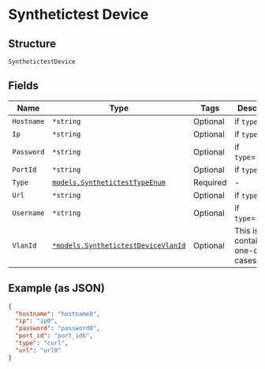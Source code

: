 
# Synthetictest Device

## Structure

`SynthetictestDevice`

## Fields

| Name | Type | Tags | Description |
|  --- | --- | --- | --- |
| `Hostname` | `*string` | Optional | if `type`==`dns` |
| `Ip` | `*string` | Optional | if `type`==`arp` |
| `Password` | `*string` | Optional | if `type`==`radius` |
| `PortId` | `*string` | Optional | if `type`==`ssr` |
| `Type` | [`models.SynthetictestTypeEnum`](../../doc/models/synthetictest-type-enum.md) | Required | - |
| `Url` | `*string` | Optional | if `type`==`curl` |
| `Username` | `*string` | Optional | if `type`==`radius` |
| `VlanId` | [`*models.SynthetictestDeviceVlanId`](../../doc/models/containers/synthetictest-device-vlan-id.md) | Optional | This is a container for one-of cases. |

## Example (as JSON)

```json
{
  "hostname": "hostname8",
  "ip": "ip0",
  "password": "password0",
  "port_id": "port_id6",
  "type": "curl",
  "url": "url0"
}
```

